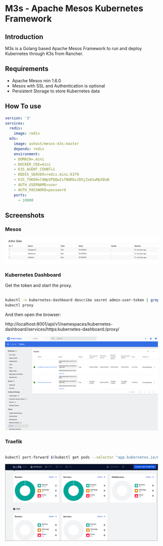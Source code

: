 # M3s - Apache Mesos Kubernetes Framework

## Introduction

M3s is a Golang based Apache Mesos Framework to run and deploy Kubernetes through K3s from Rancher.

## Requirements


- Apache Mesos min 1.6.0
- Mesos with SSL and Authentication is optional
- Persistent Storage to store Kubernetes data

## How To use

```yaml
version: '3'
services:
  redis:
    image: redis
  m3s:
    image: avhost/mesos-m3s:master
    depends: redis
    environment:
    - DOMAIN=.mini
    - DOCKER_CNI=mini
    - K3S_AGENT_COUNT=1
    - REDIS_SERVER=redis.mini:6379
    - K3S_TOKEN=l9WpVPQQw2sfNQRbxJDXjZx61wMpXDaB
    - AUTH_USERNAME=user
    - AUTH_PASSWORD=password
    ports:
      - 10000
```

## Screenshots

### Mesos

![Mesos](vx_images/Mesos.png)


### Kubernetes Dashboard

Get the token and start the proxy.

```bash

kubectl -n kubernetes-dashboard describe secret admin-user-token | grep '^token'
kubectl proxy

```

And then open the browser:

http://localhost:8001/api/v1/namespaces/kubernetes-dashboard/services/https:kubernetes-dashboard:/proxy/

![Kubernetes](vx_images/Kubernetes.png)


### Traefik

```bash

kubectl port-forward $(kubectl get pods --selector "app.kubernetes.io/name=traefik" --output=name -n kube-system) -n kube-system 9000:9000

```

![Traefik](vx_images/Traefik.png)
